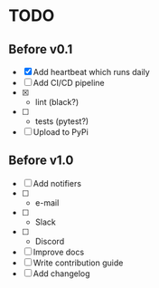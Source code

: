 # TODO

## Before v0.1
- [x] Add heartbeat which runs daily
- [ ] Add CI/CD pipeline
- [x] * lint (black?)
- [ ] * tests (pytest?)
- [ ] Upload to PyPi

## Before v1.0
- [ ] Add notifiers
- [ ] * e-mail
- [ ] * Slack
- [ ] * Discord
- [ ] Improve docs
- [ ] Write contribution guide
- [ ] Add changelog
